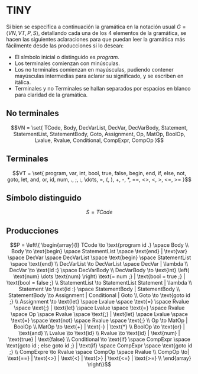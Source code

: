 # TINY

Si bien se especifica a continuación la gramática en la notación usual $G = \left< VN, VT, P, S \right>$, detallando cada una de los 4 elementos de la gramática, se hacen las siguientes aclaraciones para que puedan leer la gramática más fácilmente desde las producciones si lo desean:

- El símbolo inicial o distinguido es $program$.
- Los terminales comienzan con minúsculas.
- Los no terminales comienzan en mayúsculas, pudiendo contener mayúsculas intermedias para aclarar su significado, y se escriben en itálica.
- Terminales y no Terminales se hallan separados por espacios en blanco para claridad de la gramática.

## No terminales

```math
VN = \set{
  TCode,
  Body,
  DecVarList,
  DecVar,
  DecVarBody,
  Statement,
  StatementList,
  StatementBody,
  Goto,
  Assignment,
  Op,
  MatOp,
  BoolOp,
  Lvalue,
  Rvalue,
  Conditional,
  CompExpr,
  CompOp
}
```

## Terminales

```math
VT = \set{
  program,
  var,
  int,
  bool,
  true,
  false,
  begin,
  end,
  if,
  else,
  not,
  goto,
  let,
  and,
  or,
  id,
  num,
  .,
  ;,
  :,
  \dots,
  =,
  (,
  ),
  +,
  -,
  *,
  ==,
  <>,
  <,
  >,
  <=,
  >=
}
```

## Símbolo distinguido

```math
S = TCode
```

## Producciones

```math
P = \left\{
  \begin{array}{l}
    TCode \to \text{program id .} \space Body \\
    Body \to \text{begin} \space StatementList \space \text{end} | \text{var} \space DecVar \space DecVarList \space \text{begin} \space StatementList \space \text{end} \\
    DecVarList \to DecVarList \space DecVar | \lambda \\
    DecVar \to \text{id :} \space DecVarBody \\
    DecVarBody \to \text{int} \left( \text{num} \dots \text{num} \right) \text{= num ;} | \text{bool = true ;} | \text{bool = false ;} \\
    StatementList \to StatementList Statement | \lambda \\
    Statement \to \text{id :} \space StatementBody | StatementBody \\
    StatementBody \to Assignment | Conditional | Goto \\
    Goto \to \text{goto id ;} \\
    Assignment \to \text{let} \space Lvalue \space  \text{=} \space Rvalue \space \text{;} | \text{let} \space Lvalue \space \text{=} \space Rvalue \space Op \space Rvalue \space \text{;} | \text{let} \space Lvalue \space \text{=} \space \text{not} \space Rvalue \space \text{;} \\
    Op \to MatOp | BoolOp \\
    MatOp \to \text{+} | \text{-} | \text{*} \\
    BoolOp \to \text{or} | \text{and} \\
    Lvalue \to \text{id} \\
    Rvalue \to \text{id} | \text{num} | \text{true} | \text{false} \\
    Conditional \to \text{if} \space CompExpr \space \text{goto id ; else goto id ;} | \text{if} \space CompExpr \space \text{goto id ;} \\
    CompExpre \to Rvalue \space CompOp \space Rvalue \\
    CompOp \to| \text{==} | \text{<>} | \text{<} | \text{>} | \text{<=} | \text{>=} \\
  \end{array}
\right\}
```
